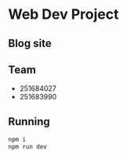 # Web Dev Project

## Blog site

## Team

- 251684027
- 251683990

## Running

```sh
npm i
npm run dev
```